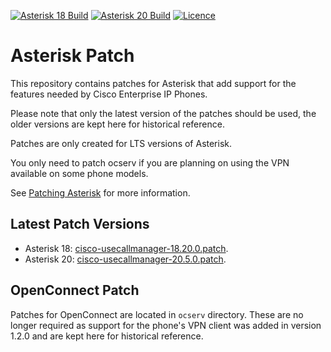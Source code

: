 [![Asterisk 18 Build](https://img.shields.io/github/actions/workflow/status/usecallmanagernz/patches/asterisk-18.yml?branch=master&label=asterisk%2018%20build)](https://github.com/usecallmanagernz/patches/actions/workflows/asterisk-18.yml) [![Asterisk 20 Build](https://img.shields.io/github/actions/workflow/status/usecallmanagernz/patches/asterisk-20.yml?branch=master&label=asterisk%2020%20build)](https://github.com/usecallmanagernz/patches/actions/workflows/asterisk-20.yml) [![Licence](https://img.shields.io/github/license/usecallmanagernz/patches?color=red)](LICENSE)

# Asterisk Patch

This repository contains patches for Asterisk that add support for
the features needed by Cisco Enterprise IP Phones.

Please note that only the latest version of the patches should be used,
the older versions are kept here for historical reference.

Patches are only created for LTS versions of Asterisk.

You only need to patch ocserv if you are planning on using the VPN
available on some phone models.

See [Patching Asterisk](http://usecallmanager.nz/patching-asterisk.html)
for more information.

## Latest Patch Versions

* Asterisk 18: [cisco-usecallmanager-18.20.0.patch](asterisk/cisco-usecallmanager-18.20.0.patch).
* Asterisk 20: [cisco-usecallmanager-20.5.0.patch](asterisk/cisco-usecallmanager-20.5.0.patch).

## OpenConnect Patch

Patches for OpenConnect are located in `ocserv` directory. These are
no longer required as support for the phone's VPN client was added
in version 1.2.0 and are kept here for historical reference.
